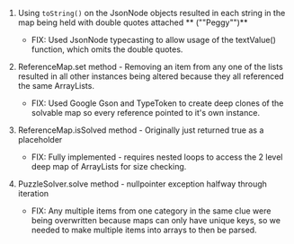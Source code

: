 1) Using `toString()` on the JsonNode objects resulted in each string in the map being held with double quotes attached ** ("\"Peggy\"")**

	- FIX: Used JsonNode typecasting to allow usage of the textValue() function, which omits the double quotes.

2) ReferenceMap.set method - Removing an item from any one of the lists resulted in all other instances being altered because they all referenced the same ArrayLists.

	- FIX: Used Google Gson and TypeToken to create deep clones of the solvable map so every reference pointed to it's own instance.

3) ReferenceMap.isSolved method - Originally just returned true as a placeholder

	- FIX: Fully implemented - requires nested loops to access the 2 level deep map of ArrayLists for size checking.

4) PuzzleSolver.solve method - nullpointer exception halfway through iteration

	- FIX: Any multiple items from one category in the same clue were being overwritten because maps can only have unique keys, so we needed to make multiple items into arrays to then be parsed.

